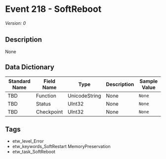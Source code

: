 # Event 218 - SoftReboot
###### Version: 0

## Description
None

## Data Dictionary
|Standard Name|Field Name|Type|Description|Sample Value|
|---|---|---|---|---|
|TBD|Function|UnicodeString|None|`None`|
|TBD|Status|UInt32|None|`None`|
|TBD|Checkpoint|UInt32|None|`None`|

## Tags
* etw_level_Error
* etw_keywords_SoftRestart MemoryPreservation
* etw_task_SoftReboot